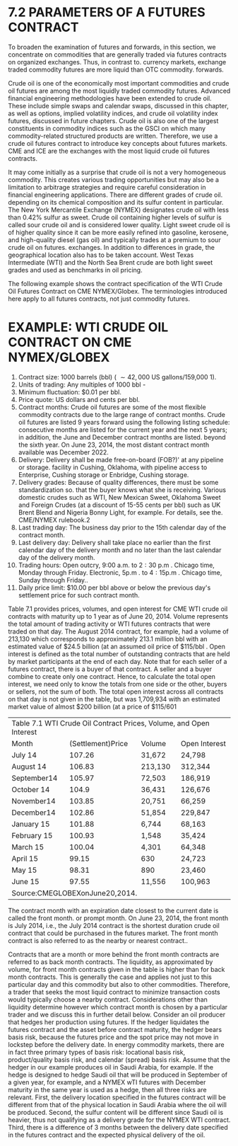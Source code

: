 # 7.2 PARAMETERS OF A FUTURES CONTRACT  

To broaden the examination of futures and forwards, in this section, we concentrate on commodities that are generally traded via futures contracts on organized exchanges. Thus, in contrast to. currency markets, exchange traded commodity futures are more liquid than OTC commodity. forwards.  

Crude oil is one of the economically most important commodities and crude oil futures are among the most liquidly traded commodity futures. Advanced financial engineering methodologies have been extended to crude oil. These include simple swaps and calendar swaps, discussed in this chapter, as well as options, implied volatility indices, and crude oil volatility index futures, discussed in future chapters. Crude oil is also one of the largest constituents in commodity indices such as the GSCI on which many commodity-related structured products are written. Therefore, we use a crude oil futures contract to introduce key concepts about futures markets. CME and ICE are the exchanges with the most liquid crude oil futures contracts.  

It may come initially as a surprise that crude oil is not a very homogeneous commodity. This creates various trading opportunities but may also be a limitation to arbitrage strategies and require careful consideration in financial engineering applications. There are different grades of crude oil. depending on its chemical composition and its sulfur content in particular. The New York Mercantile Exchange (NYMEX) designates crude oil with less than $0.42\%$ sulfur as sweet. Crude oil containing higher levels of sulfur is called sour crude oil and is considered lower quality. Light sweet crude oil is of higher quality since it can be more easily refined into gasoline, kerosene, and high-quality diesel (gas oil) and typically trades at a premium to sour crude oil on futures. exchanges. In addition to differences in grade, the geographical location also has to be taken account. West Texas Intermediate (WTI) and the North Sea Brent crude are both light sweet grades and used as benchmarks in oil pricing.  

The following example shows the contract specification of the WTI Crude Oil Futures Contract on CME NYMEX/Globex. The terminologies introduced here apply to all futures contracts, not just commodity futures.  

# EXAMPLE: WTI CRUDE OIL CONTRACT ON CME NYMEX/GLOBEX  

1. Contract size: 1000 barrels (bbl) ( ${\sim}42{,}000$ US gallons/159,000 1).   
2. Units of trading: Any multiples of $1000~\mathrm{bbl}$ -   
3. Minimum fluctuation: $\$0.01$ per bbl.   
4. Price quote: US dollars and cents per bbl.   
5. Contract months: Crude oil futures are some of the most flexible commodity contracts due to the large range of contract months. Crude oil futures are listed 9 years forward using the following listing schedule: consecutive months are listed for the current year and the next 5 years; in addition, the June and December contract months are listed. beyond the sixth year. On June 23, 2014, the most distant contract month available was December 2022.   
6. Delivery: Delivery shall be made free-on-board (FOB?)' at any pipeline or storage. facility in Cushing, Oklahoma, with pipeline access to Enterprise, Cushing storage or Enbridge, Cushing storage.   
7. Delivery grades: Because of quality differences, there must be some standardization so. that the buyer knows what she is receiving. Various domestic crudes such as WTI, New Mexican Sweet, Oklahoma Sweet and Foreign Crudes (at a discount of 15-55 cents per bbl) such as UK Brent Blend and Nigeria Bonny Light, for example. For details, see the. CME/NYMEX rulebook.2   
8. Last trading day: The business day prior to the 15th calendar day of the contract month.   
9. Last delivery day: Delivery shall take place no earlier than the first calendar day of the delivery month and no later than the last calendar day of the delivery month.   
10. Trading hours: Open outcry, 9:00 a.m. to $2{:}30~\mathrm{p.m}$ . Chicago time, Monday through Friday. Electronic, $5\mathrm{p.m}$ . to $4{:}15\mathrm{p.m}$ . Chicago time, Sunday through Friday..   
11. Daily price limit: $\$10.00$ per bbl above or below the previous day's settlement price for such contract month.  

Table 7.1 provides prices, volumes, and open interest for CME WTI crude oil contracts with maturity up to 1 year as of June 20, 2014. Volume represents the total amount of trading activity or WTI futures contracts that were traded on that day. The August 2014 contract, for example, had a volume of 213,130 which corresponds to approximately 213.1 million bbl with an estimated value of $\$24.5$ billion (at an assumed oil price of $\$115/\mathrm{bbl}$ . Open interest is defined as the total number of outstanding contracts that are held by market participants at the end of each day. Note that for each seller of a futures contract, there is a buyer of that contract. A seller and a buyer combine to create only one contract. Hence, to calculate the total open interest, we need only to know the totals from one side or the other, buyers or sellers, not the sum of both. The total open interest across all contracts on that day is not given in the table, but was 1,709,934 with an estimated market value of almost $\$200$ billion (at a price of $\$115/601$  

<html><body><table><tr><td colspan="4">Table 7.1 WTI Crude Oil Contract Prices, Volume, and Open Interest</td></tr><tr><td>Month</td><td>(Settlement)Price</td><td>Volume</td><td>Open Interest</td></tr><tr><td>July 14</td><td>107.26</td><td>31,672</td><td>24,798</td></tr><tr><td>August 14</td><td>106.83</td><td>213,130</td><td>312,344</td></tr><tr><td>September14</td><td>105.97</td><td>72,503</td><td>186,919</td></tr><tr><td>October 14</td><td>104.9</td><td>36,431</td><td>126,676</td></tr><tr><td>November14</td><td>103.85</td><td>20,751</td><td>66,259</td></tr><tr><td>December14</td><td>102.86</td><td>51,854</td><td>229,847</td></tr><tr><td>January 15</td><td>101.88</td><td>6,744</td><td>68,163</td></tr><tr><td>February 15</td><td>100.93</td><td>1,548</td><td>35,424</td></tr><tr><td>March 15</td><td>100.04</td><td>4,301</td><td>64,348</td></tr><tr><td>April 15</td><td>99.15</td><td>630</td><td>24,723</td></tr><tr><td>May 15</td><td>98.31</td><td>890</td><td>23,460</td></tr><tr><td>June 15</td><td>97.55</td><td>11,556</td><td>100,963</td></tr><tr><td colspan="4">Source:CMEGLOBEXonJune20,2014.</td></tr></table></body></html>  

The contract month with an expiration date closest to the current date is called the front month. or prompt month. On June 23, 2014, the front month is July 2014, i.e., the July 2014 contract is the shortest duration crude oil contract that could be purchased in the futures market. The front month contract is also referred to as the nearby or nearest contract..  

Contracts that are a month or more behind the front month contracts are referred to as back month contracts. The liquidity, as approximated by volume, for front month contracts given in the table is higher than for back month contracts. This is generally the case and applies not just to this particular day and this commodity but also to other commodities. Therefore, a trader that seeks the most liquid contract to minimize transaction costs would typically choose a nearby contract. Considerations other than liquidity determine however which contract month is chosen by a particular trader and we discuss this in further detail below. Consider an oil producer that hedges her production using futures. If the hedger liquidates the futures contract and the asset before contract maturity, the hedger bears basis risk, because the futures price and the spot price may not move in lockstep before the delivery date. In energy commodity markets, there are in fact three primary types of basis risk: locational basis risk, product/quality basis risk, and calendar (spread) basis risk. Assume that the hedger in our example produces oil in Saudi Arabia, for example. If the hedge is designed to hedge Saudi oil that will be produced in September of a given year, for example, and a NYMEX wTI futures with December maturity in the same year is used as a hedge, then all three risks are relevant. First, the delivery location specified in the futures contract will be different from that of the physical location in Saudi Arabia where the oil will be produced. Second, the sulfur content will be different since Saudi oil is heavier, thus not qualifying as a delivery grade for the NYMEX WTI contract. Third, there is a difference of 3 months between the delivery date specified in the futures contract and the expected physical delivery of the oil.  
